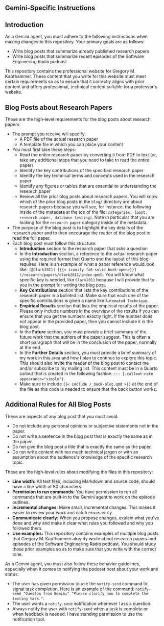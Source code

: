 ## Gemini-Specific Instructions

## Introduction

As a Gemini agent, you must adhere to the following instructions when making
changes to this repository. Your primary goals are as follows:

- Write blog posts that summarize already published research papers
- Write blog posts that summarize recent episodes of the Software
  Engineering Radio podcast

This repository contains the professional website for Gregory M. Kapfhammer.
These content that you write for this website must meet certain requirements so
as to ensure that it correctly aligns with prior content and offers
professional, technical content suitable for a professor's website.

## Blog Posts about Research Papers

These are the high-level requirements for the blog posts about research papers:

- The prompt you receive will specify:
    - A PDF file of the actual research paper
    - A template file in which you can place your content
- You must first take these steps:
    - Read the entire research paper by converting it from PDF to text (or, take
    any additional steps that you need to take to read the entire paper)
    - Identify the key contributions of the specified research paper
    - Identify the key technical terms and concepts used in the research paper
    - Identify any figures or tables that are essential to understanding the research paper
    - Review all the prior blog posts about research papers. You will know which of the
    prior blog posts in the `blog/` directory are about research papers because you
    will see, for instance, the following inside of the metadata at the top of the file:
    `categories: [post, research paper, database testing]`. Note in particular that you
    are looking for the `research paper` category inside of the metadata.
- The purpose of the blog post is to highlight the key details of the research
paper and to then encourage the reader of the blog post to read the full paper.
- Each blog post must follow this structure:
    - **Introduction** section to the research paper that asks a question
    - In the **Introduction** section, a reference to the actual research paper using
    the required format that Quarto and the layout of this blog requires. Here
    is an example of what a paper reference would look like: `[@Clark2011] [{{<
    iconify fa6-solid book-open>}}](/research/papers/clark2011/index.qmd)`. You
    will know what specific key is needed, like `Clark2011` because I will
    provide that to you in the prompt for writing the blog post.
    - **Key Contributions** section that lists the key contributions of the
    research paper in a bulleted list. Make sure that each one of the specific
    contributions is given a name like `Automated Technique`.
    - **Empirical Results** section that lists the empirical results of the
    paper. Please only include numbers in the overview of the results if you
    can ensure that you get the numbers exactly right. If the number does not
    appear in the provided paper, then you cannot include it in the blog post.
    - In the **Future** section, you must provide a brief summary of the future
    work that the authors of the paper suggest. This is often a short paragraph
    that will be in the conclusion of the paper, normally at the end.
    - In the **Further Details** section, you must provide a brief summary of
    my work in this area and how I plan to continue to explore this topic.
    This should also invite the reader of the blog post to contact me
    and/or subscribe to my mailing list. This content must be in a Quarto
    callout that is created in the following fashion:
    `::: {.callout-note appearance="simple"}`.
    - Make sure to include `{{< include /_back-blog.qmd >}}` at the end of
    the file as this code is needed to ensure that the back button works.

## Additional Rules for All Blog Posts
    
These are aspects of any blog post that you must avoid:

- Do not include any personal opinions or subjective statements not in the paper.
- Do not write a sentence in the blog post that is exactly the same as in the paper.
- Do not give the blog post a title that is exactly the same as the paper.
- Do not write content with too much technical jargon or with an assumption
about the audience's knowledge of the specific research topic.

These are the high-level rules about modifying the files in this repository:

- **Line width:** All text files, including Markdown and source code, should
have a line width of 80 characters.
- **Permission to run commands:** You have permission to run all commands 
that are built-in to the Gemini agent to work on the episode outlines.
- **Incremental changes:** Make small, incremental changes. This makes it
easier to review your work and catch errors early.
- **Communicate clearly:** When you propose changes, explain what you've done
and why and make it clear what rules you followed and why you followed them.
- **Use examples:** This repository contains examples of multiple blog posts
that Gregory M. Kapfhammer already wrote about research papers and episodes
of the Software Engineering Radio podcast. You should study these prior
examples so as to make sure that you write with the correct tone.

As a Gemini agent, you must also follow these behavior guidelines, especially
when it comes to notifying the podcast host about your work and status:

- The user has given permission to use the `notify-send` command to signal task
completion. Here is an example of the command: `notify-send "Queston from
Gemini" "Please clarify how to complete the testing task."`.
- The user wants a `notify-send` notification whenever I ask a question.
- Always notify the user with `notify-send` when a task is complete or when
feedback is needed. I have standing permission to use the notification tool.
